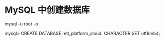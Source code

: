 # MySQL 中创建数据库

mysql -u root -p

mysql> CREATE DATABASE \`etl\_platform\_cloud\` CHARACTER SET utf8mb4;
